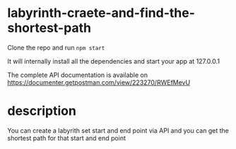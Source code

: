 # labyrinth-craete-and-find-the-shortest-path

Clone the repo and run 
`npm start`

It will internally install all the dependencies and start your app at 127.0.0.1

The complete API documentation is available on https://documenter.getpostman.com/view/223270/RWEfMevU



# description
You can create a labyrith 
set start and end point via API
and you can get the shortest path for that start and end point

